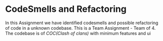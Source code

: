 # CodeSmells and Refactoring
In this Assignment we have identified codesmells and possible refactoring of code in a unknown codebase.
This is a Team Assignment - Team of 4.
The codebase is of *COC(Clash of clans)* with minimum features and ui
